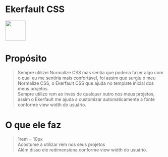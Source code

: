 # Ekerfault CSS

<img src="https://i.ibb.co/cDgDYKh/ddddd.png" width="64px" height="64px" />

# Propósito

> Sempre utilizei Normalize CSS mas sentia que poderia fazer algo com o qual eu me sentiria mais confortável, foi assim que surgiu o meu Normalize CSS, o Ekerfault CSS que ajuda no template inicial dos meus projetos. <br />
Sempre utilizo rem ao invés de qualquer outro nos meus projetos, assim o Ekerfault me ajuda a customizar automaticamente a fonte conforme view width do usuário.

# O que ele faz
  > 1rem = 10px <br />
  Acostume a utilizar rem nos seus projetos <br />
  Além disso ele redimensiona conforme view width do usuário.
